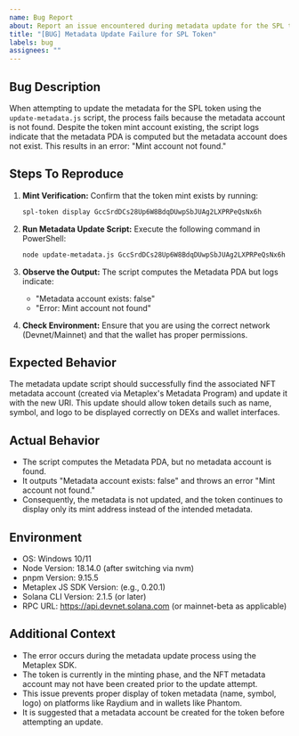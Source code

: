 ```yaml
---
name: Bug Report
about: Report an issue encountered during metadata update for the SPL token
title: "[BUG] Metadata Update Failure for SPL Token"
labels: bug
assignees: ""
---
```


## Bug Description
When attempting to update the metadata for the SPL token using the `update-metadata.js` script, the process fails because the metadata account is not found. Despite the token mint account existing, the script logs indicate that the metadata PDA is computed but the metadata account does not exist. This results in an error: "Mint account not found."

## Steps To Reproduce
1. **Mint Verification:** Confirm that the token mint exists by running:
   ```bash
   spl-token display GccSrdDCs28Up6W8BdqDUwpSbJUAg2LXPRPeQsNx6h
   ```

2. **Run Metadata Update Script:** Execute the following command in PowerShell:
   ```bash
   node update-metadata.js GccSrdDCs28Up6W8BdqDUwpSbJUAg2LXPRPeQsNx6h "https://green-hidden-wallaby-86.mypinata.cloud/ipfs/bafkreieodzdtqeh4rjax2bfmtzhdjxv32q67qfv5yuizz3x3vovkqnr7y"
   ```

3. **Observe the Output:** The script computes the Metadata PDA but logs indicate:
   - "Metadata account exists: false"
   - "Error: Mint account not found"

4. **Check Environment:** Ensure that you are using the correct network (Devnet/Mainnet) and that the wallet has proper permissions.

## Expected Behavior
The metadata update script should successfully find the associated NFT metadata account (created via Metaplex's Metadata Program) and update it with the new URI. This update should allow token details such as name, symbol, and logo to be displayed correctly on DEXs and wallet interfaces.

## Actual Behavior
- The script computes the Metadata PDA, but no metadata account is found.
- It outputs "Metadata account exists: false" and throws an error "Mint account not found."
- Consequently, the metadata is not updated, and the token continues to display only its mint address instead of the intended metadata.

## Environment
- OS: Windows 10/11
- Node Version: 18.14.0 (after switching via nvm)
- pnpm Version: 9.15.5
- Metaplex JS SDK Version: (e.g., 0.20.1)
- Solana CLI Version: 2.1.5 (or later)
- RPC URL: https://api.devnet.solana.com (or mainnet-beta as applicable)

## Additional Context
- The error occurs during the metadata update process using the Metaplex SDK.
- The token is currently in the minting phase, and the NFT metadata account may not have been created prior to the update attempt.
- This issue prevents proper display of token metadata (name, symbol, logo) on platforms like Raydium and in wallets like Phantom.
- It is suggested that a metadata account be created for the token before attempting an update.
